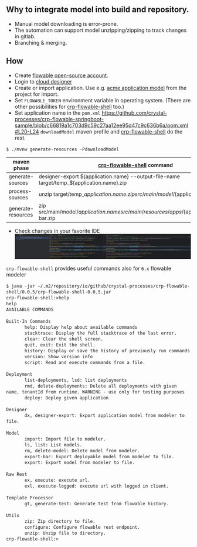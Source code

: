## Why to integrate model into build and repository.
- Manual model downloading is error-prone.
- The automation can support model unzipping/zipping to track changes in gitlab.
- Branching & merging.

## How
- Create [flowable open-source account](https://www.flowable.com/account/open-source).
- Login to [cloud designer](https://cloud.flowable.com/design/)
- Create or import application. Use e.g. [acme application model](src/main/resources/apps/) from the project for import.
- Set `FLOWABLE_TOKEN` environment variable in operating system. (There are other possibilities for [crp-flowable-shell](https://github.com/crystal-processes/crp-flowable-ex/tree/main/crp-flowable-shell) too.)
- Set application name in the `pom.xml`
  https://github.com/crystal-processes/crp-flowable-springboot-sample/blob/c66819a1c703d9c59c27aa12ee95d47c9c636b6a/pom.xml#L20-L24
`downloadModel` maven profile and [crp-flowable-shell](https://github.com/crystal-processes/crp-flowable-ex/tree/main/crp-flowable-shell) do the rest.
```shell
$ ./mvnw generate-resources -PdownloadModel
```
| maven phase        | [crp-flowable-shell](https://github.com/crystal-processes/crp-flowable-ex/tree/main/crp-flowable-shell) command |
|--------------------|-----------------------------------------------------------------------------------------------------------------|
| generate-sources   | designer-export ${application.name} --output-file-name target/temp_${application.name}.zip                      |
| process-sources    | unzip target/temp_${application.name}.zip src/main/model/${application.name}                                    |
| generate-resources | zip src/main/model/${application.name} src/main/resources/apps/${application.name}-bar.zip                      |
- Check changes in your favorite IDE
![Model diff](../images/modelDiff.png)

`crp-flowable-shell` provides useful commands also for `6.x` flowable modeler 
```shell
$ java -jar ~/.m2/repository/io/github/crystal-processes/crp-flowable-shell/0.0.5/crp-flowable-shell-0.0.5.jar
crp-flowable-shell:>help
help
AVAILABLE COMMANDS

Built-In Commands
       help: Display help about available commands
       stacktrace: Display the full stacktrace of the last error.
       clear: Clear the shell screen.
       quit, exit: Exit the shell.
       history: Display or save the history of previously run commands
       version: Show version info
       script: Read and execute commands from a file.

Deployment
       list-deployments, lsd: list deployments
       rmd, delete-deployments: Delete all deployments with given name, tenantId from runtime. WARNING - use only for testing purposes
       deploy: Deploy given application

Designer
       dx, designer-export: Export application model from modeler to file.

Model
       import: Import file to modeler.
       ls, list: List models.
       rm, delete-model: Delete model from modeler.
       export-bar: Export deployable model from modeler to file.
       export: Export model from modeler to file.

Raw Rest
       ex, execute: execute url.
       exl, execute-logged: execute url with logged in client.

Template Processor
       gt, generate-test: Generate test from flowable history.

Utils
       zip: Zip directory to file.
       configure: Configure flowable rest endpoint.
       unzip: Unzip file to directory.
crp-flowable-shell:>
```